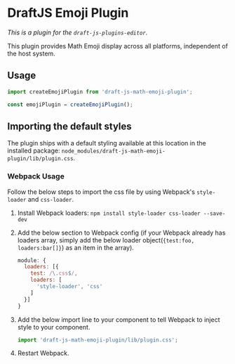 # DraftJS Emoji Plugin

*This is a plugin for the `draft-js-plugins-editor`.*

This plugin provides Math Emoji display across all platforms, independent of the host system.

## Usage

```js
import createEmojiPlugin from 'draft-js-math-emoji-plugin';

const emojiPlugin = createEmojiPlugin();
```
## Importing the default styles

The plugin ships with a default styling available at this location in the installed package:
`node_modules/draft-js-math-emoji-plugin/lib/plugin.css`.

### Webpack Usage

Follow the below steps to import the css file by using Webpack's `style-loader` and `css-loader`. 

1. Install Webpack loaders: `npm install style-loader css-loader --save-dev`
2. Add the below section to Webpack config (if your Webpack already has loaders array, simply add the below loader object(`{test:foo, loaders:bar[]}`) as an item in the array).

    ```js
    module: {
      loaders: [{
        test: /\.css$/,
        loaders: [
          'style-loader', 'css'
        ]
      }]
    }
    ```

3. Add the below import line to your component to tell Webpack to inject style to your component.

    ```js
    import 'draft-js-math-emoji-plugin/lib/plugin.css';
    ```
4. Restart Webpack.
